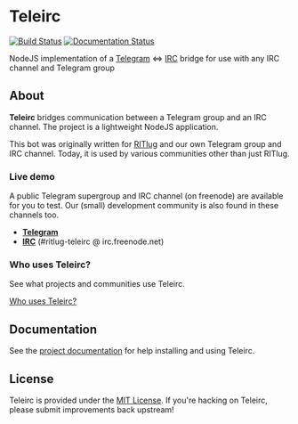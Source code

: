 Teleirc
=======

[![Build Status](https://travis-ci.org/RITlug/teleirc.svg?branch=devel)](https://travis-ci.org/RITlug/teleirc)
[![Documentation Status](https://readthedocs.org/projects/teleirc/badge/?version=latest)](http://teleirc.readthedocs.io/en/latest/?badge=latest)

NodeJS implementation of a [Telegram](https://telegram.org/) <=>
[IRC](https://en.wikipedia.org/wiki/Internet_Relay_Chat) bridge for use with any
IRC channel and Telegram group


## About

**Teleirc** bridges communication between a Telegram group and an IRC channel.
The project is a lightweight NodeJS application.

This bot was originally written for [RITlug](http://ritlug.com) and our own
Telegram group and IRC channel. Today, it is used by various communities other
than just RITlug.

### Live demo

A public Telegram supergroup and IRC channel (on freenode) are available for you
to test. Our (small) development community is also found in these channels too.

* **[Telegram](https://t.me/teleirc)**
* **[IRC](https://webchat.freenode.net/?channels=ritlug-teleirc)** (#ritlug-teleirc @ irc.freenode.net)

### Who uses Teleirc?

See what projects and communities use Teleirc.

[Who uses Teleirc?](https://change-me-soon.com "Who uses Teleirc?")


## Documentation

See the [project documentation](https://teleirc.readthedocs.io/) for help
installing and using Teleirc.


## License

Teleirc is provided under the
[MIT License](https://github.com/RITlug/teleirc/blob/master/LICENSE). If you're
hacking on Teleirc, please submit improvements back upstream!
